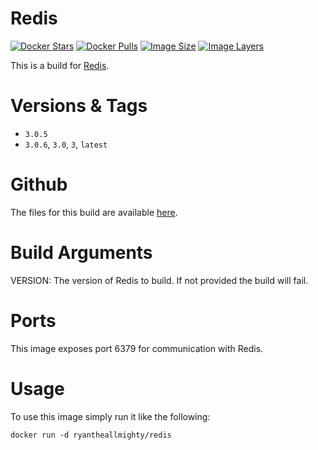 # Redis
[![Docker Stars](https://img.shields.io/docker/stars/ryantheallmighty/redis.svg?style=flat-square)](https://hub.docker.com/r/ryantheallmighty/redis/) [![Docker Pulls](https://img.shields.io/docker/pulls/ryantheallmighty/redis.svg?style=flat-square)](https://hub.docker.com/r/ryantheallmighty/redis/) [![Image Size](https://img.shields.io/imagelayers/image-size/ryantheallmighty/redis/latest.svg?style=flat-square)](https://imagelayers.io/?images=ryantheallmighty%2Fredis) [![Image Layers](https://img.shields.io/imagelayers/layers/ryantheallmighty/redis/latest.svg?style=flat-square)](https://imagelayers.io/?images=ryantheallmighty%2Fredis)

This is a build for [Redis](http://redis.io/).

# Versions & Tags
- `3.0.5`
- `3.0.6`, `3.0`, `3`, `latest`

# Github
The files for this build are available [here](https://github.com/RyanTheAllmighty/Dockerfiles/tree/master/redis).

# Build Arguments
VERSION: The version of Redis to build. If not provided the build will fail.

# Ports
This image exposes port 6379 for communication with Redis.

# Usage
To use this image simply run it like the following:

```
docker run -d ryantheallmighty/redis
```